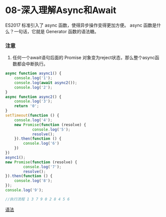 # 08-深入理解Async和Await
ES2017 标准引入了 async 函数，使得异步操作变得更加方便。
async 函数是什么？一句话，它就是 Generator 函数的语法糖。

### 注意
1. 任何一个await语句后面的 Promise 对象变为reject状态，那么整个async函数都会中断执行。
```js
async function async1() {
    console.log('1');
    console.log(await async2()); 
    console.log('2');
}
async function async2() {
    console.log('3');
    return '0';
}
setTimeout(function () { 
    console.log('4'); 
    new Promise(function (resolve) {
            console.log('5');
            resolve();
    }).then(function () { 
        console.log('6') 
    }) 
}) 
async1(); 
new Promise(function (resolve) {
        console.log('7');
        resolve();  
}).then(function () { 
    console.log('8'); 
}); 
console.log('9');

//执行流程 1 3 7 9 0 2 8 4 5 6
```

[语法](https://es6.ruanyifeng.com/#docs/async)